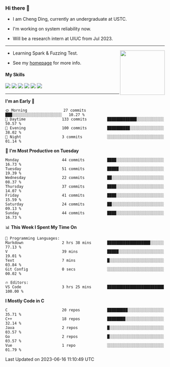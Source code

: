 ### Hi there 👋

* I am Cheng Ding, currently an undergraduate at USTC.
  
* I'm working on system reliability now.

* Will be a research intern at UIUC from Jul 2023.

---

<img align="right" height="141" src="https://github-readme-stats.vercel.app/api?username=IrisesD&theme=tokyonight&show_icons=true&count_private=true">

-  Learning Spark & Fuzzing Test.

-  See my [homepage](https://irisesd.github.io) for more info.

#### My Skills

![](https://img.shields.io/badge/C++-65318e?logo=cplusplus&logoColor=fff)
![](https://img.shields.io/badge/Python-3e74a2?logo=python&logoColor=fff)
![](https://img.shields.io/badge/C-5654a2?logo=c&logoColor=fff)
![](https://img.shields.io/badge/Go-00aaff?logo=go&logoColor=fff)
![](https://img.shields.io/badge/Docker-0088ff?logo=docker&logoColor=fff)
![](https://img.shields.io/badge/Apache-D22128?logo=apache&logoColor=fff)

---
<!--START_SECTION:waka-->
**I'm an Early 🐤** 

```text
🌞 Morning                27 commits          ███░░░░░░░░░░░░░░░░░░░░░░   10.27 % 
🌆 Daytime                133 commits         █████████████░░░░░░░░░░░░   50.57 % 
🌃 Evening                100 commits         ██████████░░░░░░░░░░░░░░░   38.02 % 
🌙 Night                  3 commits           ░░░░░░░░░░░░░░░░░░░░░░░░░   01.14 % 
```
📅 **I'm Most Productive on Tuesday** 

```text
Monday                   44 commits          ████░░░░░░░░░░░░░░░░░░░░░   16.73 % 
Tuesday                  51 commits          █████░░░░░░░░░░░░░░░░░░░░   19.39 % 
Wednesday                22 commits          ██░░░░░░░░░░░░░░░░░░░░░░░   08.37 % 
Thursday                 37 commits          ████░░░░░░░░░░░░░░░░░░░░░   14.07 % 
Friday                   41 commits          ████░░░░░░░░░░░░░░░░░░░░░   15.59 % 
Saturday                 24 commits          ██░░░░░░░░░░░░░░░░░░░░░░░   09.13 % 
Sunday                   44 commits          ████░░░░░░░░░░░░░░░░░░░░░   16.73 % 
```


📊 **This Week I Spent My Time On** 

```text
💬 Programming Languages: 
Markdown                 2 hrs 38 mins       ███████████████████░░░░░░   77.13 % 
V                        39 mins             █████░░░░░░░░░░░░░░░░░░░░   19.01 % 
Text                     7 mins              █░░░░░░░░░░░░░░░░░░░░░░░░   03.84 % 
Git Config               0 secs              ░░░░░░░░░░░░░░░░░░░░░░░░░   00.02 % 

🔥 Editors: 
VS Code                  3 hrs 25 mins       █████████████████████████   100.00 % 
```

**I Mostly Code in C** 

```text
C                        20 repos            █████████░░░░░░░░░░░░░░░░   35.71 % 
C++                      18 repos            ████████░░░░░░░░░░░░░░░░░   32.14 % 
Java                     2 repos             █░░░░░░░░░░░░░░░░░░░░░░░░   03.57 % 
Go                       2 repos             █░░░░░░░░░░░░░░░░░░░░░░░░   03.57 % 
Vue                      1 repo              ░░░░░░░░░░░░░░░░░░░░░░░░░   01.79 % 
```




 Last Updated on 2023-06-16 11:10:49 UTC
<!--END_SECTION:waka-->